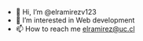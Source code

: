 - 👋 Hi, I’m @elramirezv123
- 👀 I’m interested in Web development
- 📫 How to reach me elramirez@uc.cl

<!---
elramirezv123/elramirezv123 is a ✨ special ✨ repository because its `README.md` (this file) appears on your GitHub profile.
You can click the Preview link to take a look at your changes.
--->
